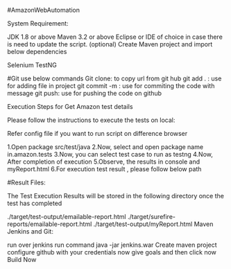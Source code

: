 #AmazonWebAutomation

System Requirement:

JDK 1.8 or above
Maven 3.2 or above
Eclipse or IDE of choice in case there is need to update the script. (optional)
Create Maven project and import below dependencies

Selenium
TestNG

#Git use below commands Git clone: to copy url from git hub git add . : use for adding file in project git commit -m : use for commiting the code with message git push: use for pushing the code on github

Execution Steps for Get Amazon test details

Please follow the instructions to execute the tests on local:

Refer config file if you want to run script on difference browser

1.Open package src/test/java
2.Now, select and open package name in.amazon.tests 
3.Now, you can select  test case to run as testng 
4.Now, After completion of execution 
5.Observe, the results in console and myReport.html 6.For execution test result , please follow below path

#Result Files:

The Test Execution Results will be stored in the following directory once the test has completed

./target/test-output/emailable-report.html 
./target/surefire-reports/emailable-report.html 
./target/test-output/myReport.html 
Maven Jenkins and Git:

run over jenkins run command java -jar jenkins.war
Create maven project configure github with your credentials now give goals and then click now Build Now